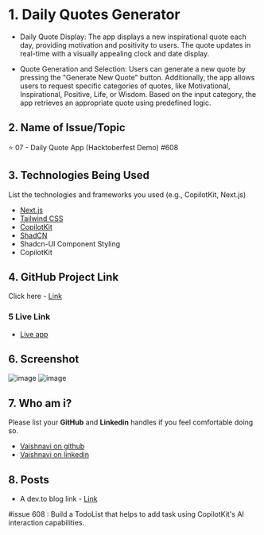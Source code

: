 
# 1. Daily Quotes Generator
- Daily Quote Display: The app displays a new inspirational quote each day, providing motivation and positivity to users. The quote updates in real-time with a visually appealing clock and date display.

- Quote Generation and Selection: Users can generate a new quote by pressing the "Generate New Quote" button. Additionally, the app allows users to request specific categories of quotes, like Motivational, Inspirational, Positive, Life, or Wisdom. Based on the input category, the app retrieves an appropriate quote using predefined logic.



## 2. Name of Issue/Topic

⭐ 07 - Daily Quote App (Hacktoberfest Demo) #608


## 3. Technologies Being Used

List the technologies and frameworks you used (e.g., CopilotKit, Next.js)
- [Next.js](https://nextjs.org)
- [Tailwind CSS](https://tailwindcss.com)
- [CopilotKit](https://copilotkit.ai)
- [ShadCN](https://ui.shadcn.com)
- Shadcn-UI Component Styling
- CopilotKit

## 4. GitHub Project Link

Click here - [Link](https://github.com/Vaishnavi-Raykar/Quotes-Generator) 

### 5 Live Link

- [Live app](https://quotes-generator-pi-one.vercel.app/)
 
## 6. Screenshot

![image](https://github.com/user-attachments/assets/65f7e2ae-58bc-471a-9332-f75bae71ac88)
![image](https://github.com/user-attachments/assets/efdd01f3-e76b-4065-a9c3-91889a7e1a0e)


## 7. Who am i?

Please list your **GitHub** and **Linkedin** handles if you feel comfortable doing so. 

- [Vaishnavi on github](https://github.com/Vaishnavi-Raykar)
- [Vaishnavi on linkedin](https://www.linkedin.com/in/vaishnavi-raykar-554827265/)

## 8. Posts

- A dev.to blog link - [Link](https://dev.to/vaishnavi_raykar/daily-quote-app-4bi7)

#issue 608 : Build a TodoList that helps to add task using CopilotKit's AI interaction capabilities.
